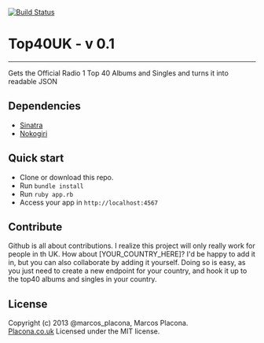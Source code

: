 [![Build Status](https://travis-ci.org/mplacona/Top40UK.png?branch=master)](https://travis-ci.org/mplacona/Top40UK)

# Top40UK - v 0.1
---
Gets the Official Radio 1 Top 40 Albums and Singles and turns it into readable JSON

## Dependencies
* [Sinatra](http://www.sinatrarb.com/)
* [Nokogiri](http://nokogiri.org/)

## Quick start
- Clone or download this repo.
- Run `bundle install`
- Run `ruby app.rb`
- Access your app in `http://localhost:4567`

## Contribute
Github is all about contributions. I realize this project will only really work for people in th UK. How about [YOUR_COUNTRY_HERE]? I'd be happy to add it in, but you can also collaborate by adding it yourself.
Doing so is easy, as you just need to create a new endpoint for your country, and hook it up to the top40 albums and singles in your country.

## License
Copyright (c) 2013 @marcos_placona, Marcos Placona.  
[Placona.co.uk](http://www.placona.co.uk)
Licensed under the MIT license.
